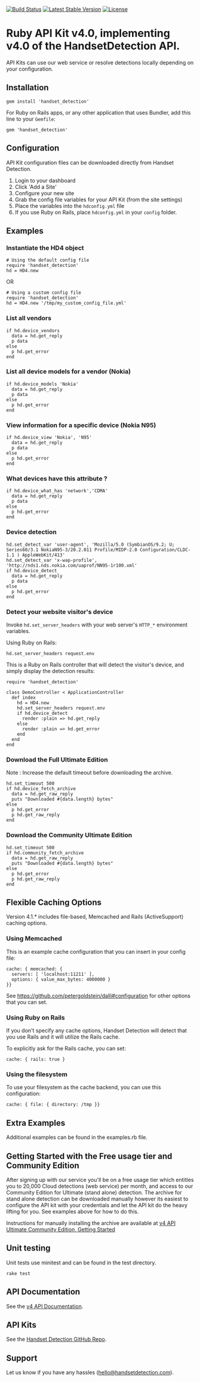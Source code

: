 [![Build Status](https://travis-ci.org/HandsetDetection/ruby-apikit.svg?branch=master)](https://travis-ci.org/HandsetDetection/ruby-apikit)
[![Latest Stable Version](https://poser.pugx.org/handsetdetection/ruby-apikit/v/stable)](https://rubygems.org/gems/handset_detection)
[![License](https://poser.pugx.org/handsetdetection/ruby-apikit/license)](https://rubygems.org/gems/handset_detection)

# Ruby API Kit v4.0, implementing v4.0 of the HandsetDetection API. #

API Kits can use our web service or resolve detections locally 
depending on your configuration.


## Installation ##

	gem install 'handset_detection'

For Ruby on Rails apps, or any other application that uses Bundler, add this line to your `Gemfile`:

	gem 'handset_detection'

## Configuration ##

API Kit configuration files can be downloaded directly from Handset Detection.

1. Login to your dashboard
2. Click 'Add a Site'
3. Configure your new site
4. Grab the config file variables for your API Kit (from the site settings)
5. Place the variables into the `hdconfig.yml` file
6. If you use Ruby on Rails, place `hdconfig.yml` in your `config` folder.


## Examples ##

### Instantiate the HD4 object ###

    # Using the default config file
    require 'handset_detection'
    hd = HD4.new

OR

    # Using a custom config file
    require 'handset_detection'
    hd = HD4.new '/tmp/my_custom_config_file.yml'

### List all vendors ###

    if hd.device_vendors
      data = hd.get_reply
      p data
    else
      p hd.get_error
    end

### List all device models for a vendor (Nokia) ###

    if hd.device_models 'Nokia'
      data = hd.get_reply
      p data
    else
      p hd.get_error
    end

### View information for a specific device (Nokia N95) ###

    if hd.device_view 'Nokia', 'N95'
      data = hd.get_reply
      p data
    else
      p hd.get_error
    end

### What devices have this attribute ? ###

    if hd.device_what_has 'network','CDMA'
      data = hd.get_reply
      p data
    else
      p hd.get_error
    end

### Device detection ###

    hd.set_detect_var 'user-agent', 'Mozilla/5.0 (SymbianOS/9.2; U; Series60/3.1 NokiaN95-3/20.2.011 Profile/MIDP-2.0 Configuration/CLDC-1.1 ) AppleWebKit/413'
    hd.set_detect_var 'x-wap-profile', 'http://nds1.nds.nokia.com/uaprof/NN95-1r100.xml'
    if hd.device_detect
      data = hd.get_reply
      p data
    else
      p hd.get_error
    end

### Detect your website visitor's device ###

Invoke `hd.set_server_headers` with your web server's `HTTP_*` environment variables.

Using Ruby on Rails:

	hd.set_server_headers request.env

This is a Ruby on Rails controller that will detect the visitor's device, and simply display the detection results:

	require 'handset_detection'

	class DemoController < ApplicationController
	  def index
	    hd = HD4.new
	    hd.set_server_headers request.env
	    if hd.device_detect
	      render :plain => hd.get_reply
	    else
	      render :plain => hd.get_error
	    end
	  end
	end

### Download the Full Ultimate Edition ###

Note : Increase the default timeout before downloading the archive.

    hd.set_timeout 500
    if hd.device_fetch_archive
      data = hd.get_raw_reply
      puts "Downloaded #{data.length} bytes"
    else
      p hd.get_error
      p hd.get_raw_reply
    end

### Download the Community Ultimate Edition ###

    hd.set_timeout 500
    if hd.community_fetch_archive
      data = hd.get_raw_reply
      puts "Downloaded #{data.length} bytes"
    else
      p hd.get_error
      p hd.get_raw_reply
    end

## Flexible Caching Options

Version 4.1.\* includes file-based, Memcached and Rails (ActiveSupport) caching options.

### Using Memcached

This is an example cache configuration that you can insert in your config file:

	cache: { memcached: { 
	  servers: [ 'localhost:11211' ], 
	  options: { value_max_bytes: 4000000 }
	}}

See https://github.com/petergoldstein/dalli#configuration for other options that you can set.

### Using Ruby on Rails

If you don't specify any cache options, Handset Detection will detect that you use Rails and it will utilize the Rails cache.

To explicitly ask for the Rails cache, you can set:

	cache: { rails: true }

### Using the filesystem

To use your filesystem as the cache backend, you can use this configuration:

	cache: { file: { directory: /tmp }}

## Extra Examples ##

Additional examples can be found in the examples.rb file.


## Getting Started with the Free usage tier and Community Edition ##

After signing up with our service you'll be on a free usage tier which entitles you to 20,000 Cloud detections (web service)
per month, and access to our Community Edition for Ultimate (stand alone) detection. The archive for stand alone detection
can be downloaded manually however its easiest to configure the API kit with your credentials and let the API kit do the
heavy lifting for you. See examples above for how to do this.

Instructions for manually installing the archive are available at [v4 API Ultimate Community Edition, Getting Started](https://handsetdetection.readme.io/docs/getting-started-with-ultimate-community-full-editions)


## Unit testing ##

Unit tests use minitest and can be found in the test directory.

	rake test


## API Documentation ##

See the [v4 API Documentation](https://handsetdetection.readme.io).


## API Kits ##

See the [Handset Detection GitHub Repo](https://github.com/HandsetDetection).


## Support ##

Let us know if you have any hassles (hello@handsetdetection.com).
